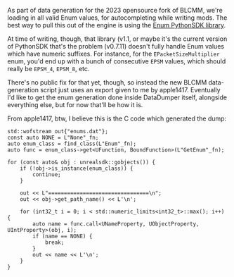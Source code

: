 As part of data generation for the 2023 opensource fork of BLCMM, we're
loading in all valid Enum values, for autocompleting while writing
mods.  The best way to pull this out of the engine is using the [Enum
PythonSDK library](https://bl-sdk.github.io/mods/Enums/).

At time of writing, though, that library (v1.1, or maybe it's the current
version of PythonSDK that's the problem (v0.7.11) doesn't fully handle
Enum values which have numeric suffixes.  For instance, for the
`EPacketSizeMultiplier` enum, you'd end up with a bunch of consecutive
`EPSM` values, which should really be `EPSM_4`, `EPSM_8`, etc.

There's no public fix for that yet, though, so instead the new BLCMM
data-generation script just uses an export given to me by apple1417.
Eventually I'd like to get the enum generation done inside DataDumper
itself, alongside everything else, but for now that'll be how it is.

From apple1417, btw, I believe this is the C code which generated
the dump:

    std::wofstream out{"enums.dat"};
    const auto NONE = L"None"_fn;
    auto enum_class = find_class(L"Enum"_fn);
    auto func = enum_class->get<UFunction, BoundFunction>(L"GetEnum"_fn);

    for (const auto& obj : unrealsdk::gobjects()) {
        if (!obj->is_instance(enum_class)) {
            continue;
        }

        out << L"================================\n";
        out << obj->get_path_name() << L'\n';

        for (int32_t i = 0; i < std::numeric_limits<int32_t>::max(); i++) {
            auto name = func.call<UNameProperty, UObjectProperty, UIntProperty>(obj, i);
            if (name == NONE) {
                break;
            }
            out << name << L'\n';
        }
    }


